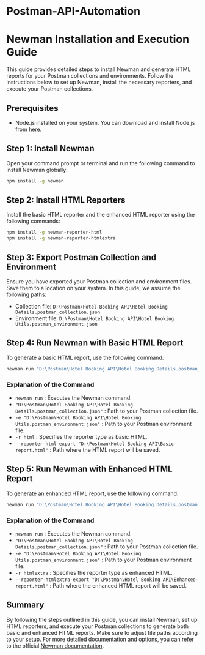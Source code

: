 # Postman-API-Automation
# Newman Installation and Execution Guide
This guide provides detailed steps to install Newman and generate HTML reports for your Postman collections and environments. Follow the instructions below to set up Newman, install the necessary reporters, and execute your Postman collections.

## Prerequisites
- Node.js installed on your system. You can download and install Node.js from [here](https://nodejs.org/).

## Step 1: Install Newman
Open your command prompt or terminal and run the following command to install Newman globally:
```sh
npm install -g newman
```
## Step 2: Install HTML Reporters
Install the basic HTML reporter and the enhanced HTML reporter using the following commands:
```sh
npm install -g newman-reporter-html
npm install -g newman-reporter-htmlextra
```
## Step 3: Export Postman Collection and Environment
Ensure you have exported your Postman collection and environment files. Save them to a location on your system. In this guide, we assume the following paths:
- Collection file: `D:\Postman\Hotel Booking API\Hotel Booking Details.postman_collection.json`
- Environment file: `D:\Postman\Hotel Booking API\Hotel Booking Utils.postman_environment.json`
## Step 4: Run Newman with Basic HTML Report
To generate a basic HTML report, use the following command:
```sh
newman run "D:\Postman\Hotel Booking API\Hotel Booking Details.postman_collection.json" -e "D:\Postman\Hotel Booking API\Hotel Booking Utils.postman_environment.json" -r html --reporter-html-export "D:\Postman\Hotel Booking API\Basic-report.html"
```
### Explanation of the Command
- `newman run` : Executes the Newman command.
- `"D:\Postman\Hotel Booking API\Hotel Booking Details.postman_collection.json"` : Path to your Postman collection file.
- `-e "D:\Postman\Hotel Booking API\Hotel Booking Utils.postman_environment.json"` : Path to your Postman environment file.
- `-r html` : Specifies the reporter type as basic HTML.
- `--reporter-html-export "D:\Postman\Hotel Booking API\Basic-report.html"` : Path where the HTML report will be saved.
## Step 5: Run Newman with Enhanced HTML Report
To generate an enhanced HTML report, use the following command:
```sh
newman run "D:\Postman\Hotel Booking API\Hotel Booking Details.postman_collection.json" -e "D:\Postman\Hotel Booking API\Hotel Booking Utils.postman_environment.json" -r htmlextra --reporter-htmlextra-export "D:\Postman\Hotel Booking API\Enhanced-report.html"
```
### Explanation of the Command
- `newman run` : Executes the Newman command.
- `"D:\Postman\Hotel Booking API\Hotel Booking Details.postman_collection.json"` : Path to your Postman collection file.
- `-e "D:\Postman\Hotel Booking API\Hotel Booking Utils.postman_environment.json"` : Path to your Postman environment file.
- `-r htmlextra` : Specifies the reporter type as enhanced HTML.
- `--reporter-htmlextra-export "D:\Postman\Hotel Booking API\Enhanced-report.html"` : Path where the enhanced HTML report will be saved.
## Summary
By following the steps outlined in this guide, you can install Newman, set up HTML reporters, and execute your Postman collections to generate both basic and enhanced HTML reports. Make sure to adjust file paths according to your setup.
For more detailed documentation and options, you can refer to the official [Newman documentation](https://github.com/postmanlabs/newman#readme).
